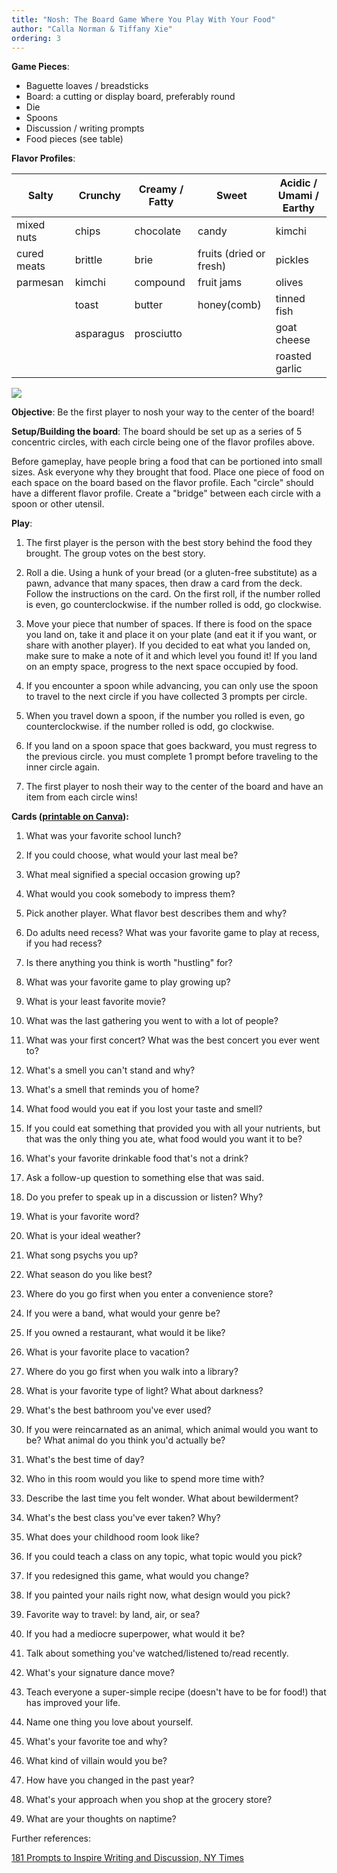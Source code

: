 ```yaml
---
title: "Nosh: The Board Game Where You Play With Your Food"
author: "Calla Norman & Tiffany Xie"
ordering: 3
---
```


**Game Pieces**:

- Baguette loaves / breadsticks
- Board: a cutting or display board, preferably round
- Die
- Spoons
- Discussion / writing prompts
- Food pieces (see table)

**Flavor Profiles**:

| Salty       | Crunchy   | Creamy / Fatty | Sweet                   | Acidic / Umami / Earthy |
| ----------- | --------- | -------------- | ----------------------- | ----------------------- |
| mixed nuts  | chips     | chocolate      | candy                   | kimchi                  |
| cured meats | brittle   | brie           | fruits (dried or fresh) | pickles                 |
| parmesan    | kimchi    | compound       | fruit jams              | olives                  |
|             | toast     | butter         | honey(comb)             | tinned fish             |
|             | asparagus | prosciutto     |                         | goat cheese             |
|             |           |                |                         | roasted garlic          |

![](/assets/zine/z7/nosh.jpg)

**Objective**: Be the first player to nosh your way to the center of the board!

**Setup/Building the board**: The board should be set up as a series of 5 concentric circles, with each circle being one of the flavor profiles above.

Before gameplay, have people bring a food that can be portioned into small sizes. Ask everyone why they brought that food. Place one piece of food on each space on the board based on the flavor profile. Each "circle" should have a different flavor profile. Create a "bridge" between each circle with a spoon or other utensil.

**Play**:

1.  The first player is the person with the best story behind the food they brought. The group votes on the best story.

2.  Roll a die. Using a hunk of your bread (or a gluten-free substitute) as a pawn, advance that many spaces, then draw a card from the deck. Follow the instructions on the card. On the first roll, if the number rolled is even, go counterclockwise. if the number rolled is odd, go clockwise.

3.  Move your piece that number of spaces. If there is food on the space you land on, take it and place it on your plate (and eat it if you want, or share with another player). If you decided to eat what you landed on, make sure to make a note of it and which level you found it! If you land on an empty space, progress to the next space occupied by food.

4.  If you encounter a spoon while advancing, you can only use the spoon to travel to the next circle if you have collected 3 prompts per circle.

5.  When you travel down a spoon, if the number you rolled is even, go counterclockwise. if the number rolled is odd, go clockwise.

6.  If you land on a spoon space that goes backward, you must regress to the previous circle. you must complete 1 prompt before traveling to the inner circle again.

7.  The first player to nosh their way to the center of the board and have an item from each circle wins!

**Cards ([printable on Canva](https://www.canva.com/design/DAFS9ifaa-c/pKqDQG9BvYNSJahCVLCCQg/edit?utm_content=DAFS9ifaa-c&utm_campaign=designshare&utm_medium=link2&utm_source=sharebutton)):**

1.  What was your favorite school lunch?

2.  If you could choose, what would your last meal be?

3.  What meal signified a special occasion growing up?

4.  What would you cook somebody to impress them?

5.  Pick another player. What flavor best describes them and why?

6.  Do adults need recess? What was your favorite game to play at recess, if you had recess?

7.  Is there anything you think is worth "hustling" for?

8.  What was your favorite game to play growing up?

9.  What is your least favorite movie?

10. What was the last gathering you went to with a lot of people?

11. What was your first concert? What was the best concert you ever went to?

12. What's a smell you can't stand and why?

13. What's a smell that reminds you of home?

14. What food would you eat if you lost your taste and smell?

15. If you could eat something that provided you with all your nutrients, but that was the only thing you ate, what food would you want it to be?

16. What's your favorite drinkable food that's not a drink?

17. Ask a follow-up question to something else that was said.

18. Do you prefer to speak up in a discussion or listen? Why?

19. What is your favorite word?

20. What is your ideal weather?

21. What song psychs you up?

22. What season do you like best?

23. Where do you go first when you enter a convenience store?

24. If you were a band, what would your genre be?

25. If you owned a restaurant, what would it be like?

26. What is your favorite place to vacation?

27. Where do you go first when you walk into a library?

28. What is your favorite type of light? What about darkness?

29. What's the best bathroom you've ever used?

30. If you were reincarnated as an animal, which animal would you want to be? What animal do you think you'd actually be?

31. What's the best time of day?

32. Who in this room would you like to spend more time with?

33. Describe the last time you felt wonder. What about bewilderment?

34. What's the best class you've ever taken? Why?

35. What does your childhood room look like?

36. If you could teach a class on any topic, what topic would you pick?

37. If you redesigned this game, what would you change?

38. If you painted your nails right now, what design would you pick?

39. Favorite way to travel: by land, air, or sea?

40. If you had a mediocre superpower, what would it be?

41. Talk about something you've watched/listened to/read recently.

42. What's your signature dance move?

43. Teach everyone a super-simple recipe (doesn't have to be for food!) that has improved your life.

44. Name one thing you love about yourself.

45. What's your favorite toe and why?

46. What kind of villain would you be?

47. How have you changed in the past year?

48. What's your approach when you shop at the grocery store?

49. What are your thoughts on naptime?

Further references:

[181 Prompts to Inspire Writing and Discussion, NY Times](https://www.nytimes.com/2019/06/11/learning/181-prompts-to-inspire-writing-and-discussion.html)
